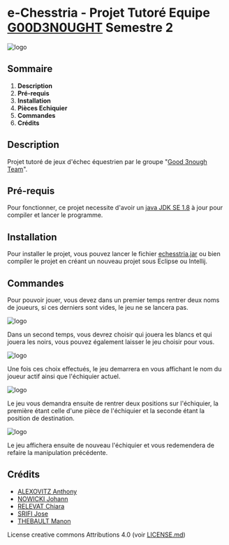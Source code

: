 # e-Chesstria - Projet Tutoré Equipe [G00D3N0UGHT](https://git-iutinfo.unice.fr/good3nought) Semestre 2

![logo](https://git-iutinfo.unice.fr/good3nought/echesstria/raw/master/logo.png "e-Chesstria logo")

## Sommaire

1. **Description**
2. **Pré-requis**
3. **Installation**
4. **Pièces Echiquier**
5. **Commandes**
6. **Crédits**

## Description

Projet tutoré de jeux d'échec équestrien par le groupe "[Good 3nough Team](https://git-iutinfo.unice.fr/good3nought)".

## Pré-requis

Pour fonctionner, ce projet necessite d'avoir un [java JDK SE 1.8](https://www.oracle.com/technetwork/java/javase/downloads/jdk8-downloads-2133151.html) à jour pour compiler et lancer le programme.

## Installation

Pour installer le projet, vous pouvez lancer le fichier [echesstria.jar](#) ou bien compiler le projet en créant un nouveau projet sous Eclipse ou Intellij.

## Commandes

Pour pouvoir jouer, vous devez dans un premier temps rentrer deux noms de joueurs, si ces derniers sont vides, le jeu ne se lancera pas. 

![logo](https://git-iutinfo.unice.fr/good3nought/echesstria/raw/master/imgs/joueurs.PNG) 

Dans un second temps, vous devrez choisir qui jouera les blancs et qui jouera les noirs, vous pouvez également laisser le jeu choisir pour vous. 

![logo](https://git-iutinfo.unice.fr/good3nought/echesstria/raw/master/imgs/choix-c.PNG) 

Une fois ces choix effectués, le jeu demarrera en vous affichant le nom du joueur actif ainsi que l'échiquier actuel. 

![logo](https://git-iutinfo.unice.fr/good3nought/echesstria/raw/master/imgs/echi1.PNG) 

Le jeu vous demandra ensuite de rentrer deux positions sur l'échiquier, la première étant celle d'une pièce de l'échiquier et la seconde étant la position de destination. 

![logo](https://git-iutinfo.unice.fr/good3nought/echesstria/raw/master/imgs/pos-E.PNG) 

Le jeu affichera ensuite de nouveau l'échiquier et vous redemendera de refaire la manipulation précédente.

## Crédits

- [ALEXOVITZ Anthony](https://git-iutinfo.unice.fr/aa700867)
- [NOWICKI Johann](https://git-iutinfo.unice.fr/nj715143)
- [RELEVAT Chiara](https://git-iutinfo.unice.fr/rc804998)
- [SRIFI Jose](https://git-iutinfo.unice.fr/sj801446)
- [THEBAULT Manon](https://git-iutinfo.unice.fr/tm802036)

License creative commons Attributions 4.0 (voir [LICENSE.md](https://git-iutinfo.unice.fr/good3nought/echesstria/blob/master/LICENSE.md))
